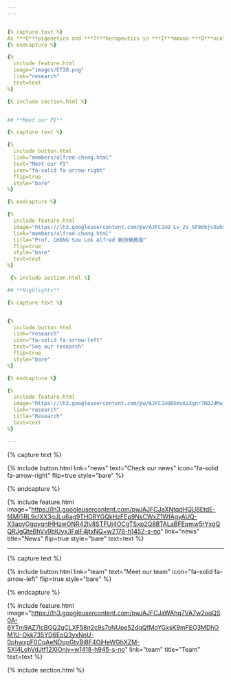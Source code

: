 ```yaml
---
---


{% capture text %}
As ***E***pigenetics and ***T***herapeutics in ***I***mmuno-***O***ncology refer, Cheng laboratory aims at identifying the cause (*etio* in Greek) and solution of cancer therapeutic resistance. On the one hand, we apply the cutting-edge single-cell multi-omics and AI innovation to understand tumor adaptation to immune-checkpoint blockade (ICB) and uncover the epigenetic and transcriptional programs underlying immunotherapeutic resistance. On the other hand, we develop effective and durable combination immunotherapies for clinical translation. A prime example is a novel class I HDAC-targeted epigenetic immunotherapy, which has secured governmental and industrial support to commence a Phase-II clinical trial for hepatocellular carcinoma patients resisting to ICB therapy(NCT05873244). Through collaborations with leading experts in the field, our research is expected to have major impact in both basic research and treatment for this fatal cancer.  
{% endcapture %}

{%
  include feature.html
  image="images/ETIO.png"
  link="research"
  text=text
%}

{% include section.html %}


## **Meet our PI**

{% capture text %}

{%
  include button.html
  link="members/alfred-cheng.html"
  text="Meet our PI"
  icon="fa-solid fa-arrow-right"
  flip=true
  style="bare"
%}

{% endcapture %}

{%
  include feature.html
  image="https://lh3.googleusercontent.com/pw/AJFCJaU_Lv_2s_SF86bjvUahsoALt2FbdRK18-06h0KFH0WwAif716kBmxKPMYb6mJp8AJ5mrOYvt9NJubxKtEnUNJIfGuguOzAz1gwOnKZLRRqrxkU3wM5EOnqUXku73I1yN2EJDYYBdG0NwCducyp7aIE=w2178-h1452-s-no"
  link="members/alfred-cheng.html"
  title="Prof. CHENG Sze Lok Alfred 鄭詩樂教授"
  flip=true
  style="bare"
  text=text
%}

 {% include section.html %}

## **Highlights**

{% capture text %}


{%
  include button.html
  link="research"
  icon="fa-solid fa-arrow-left"
  text="See our research"
  flip=true
  style="bare"
%}

{% endcapture %}

{%
  include feature.html
  image="https://lh3.googleusercontent.com/pw/AJFCJaUB5mvAiXgnr7RDJdMu_7diWCy6lk2sT5ZYBex5pEiIQE9g7ib_Z3TSEhUE0ee3Qn3Kd6P5qEjBl_q9dNKTb_9e6EZL3d0Ks7cJOafonVWs2rj0NUkQ-UcVeFAPXkjIEDQs1vXXlIwENIX4EsauWML9=w1586-h1058-s-no"
  link="research"
  title="Research"
  text=text
%}

---
```


{% capture text %}

{%
  include button.html
  link="news"
  text="Check our news"
  icon="fa-solid fa-arrow-right"
  flip=true
  style="bare"
%}

{% endcapture %}

{%
  include feature.html
  image="https://lh3.googleusercontent.com/pw/AJFCJaXNtqdHQU8EtdE-f4MI5RL9clXX3gJLu6ag9THDRYGQkHzFEp9NsCWxZ1WfAgyAUQ-X3apyOgqyqnIHHzwONR42lv8STFUj4OCgTSxp2Q8BTALaBFEqmw5rYxgQQRJgQteBhVv9blUyx3FaIF4jtxNQ=w2178-h1452-s-no"
  link="news"
  title="News"
  flip=true
  style="bare"
  text=text
%}

---

{% capture text %}


{%
  include button.html
  link="team"
  text="Meet our team"
  icon="fa-solid fa-arrow-left"
  flip=true
  style="bare"
%}

{% endcapture %}

{%
  include feature.html
  image="https://lh3.googleusercontent.com/pw/AJFCJaWAhq7VA7w2oqQS0A-6YTm9AZ7lcBGQ2gCLXF58n2c9s7oNUpe52dqQfMoYGxsK9mFEO3MDhOM1U-Okk735YD6EoQ3yxNnU-0phwxpF0CqAeNDqoGtvBi8F4OjHeWGhXZM-SXI4LohVdJtf12XlOnjv=w1418-h945-s-no"
  link="team"
  title="Team"
  text=text
%}

{% include section.html %}

